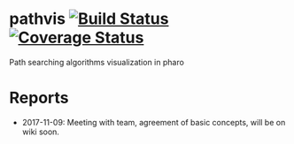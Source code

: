 # pathvis [![Build Status](https://travis-ci.org/PatrikValkovic/pathvis.svg?branch=master)](https://travis-ci.org/PatrikValkovic/pathvis) [![Coverage Status](https://coveralls.io/repos/github/PatrikValkovic/pathvis/badge.svg?branch=master)](https://coveralls.io/github/PatrikValkovic/pathvis?branch=master)
Path searching algorithms visualization in pharo


# Reports

- 2017-11-09: Meeting with team, agreement of basic concepts, will be on wiki soon.
